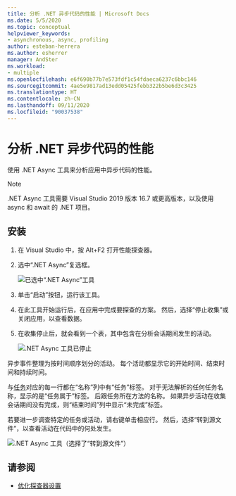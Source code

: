 ```yaml
---
title: 分析 .NET 异步代码的性能 | Microsoft Docs
ms.date: 5/5/2020
ms.topic: conceptual
helpviewer_keywords:
- asynchronous, async, profiling
author: esteban-herrera
ms.author: esherrer
manager: AndSter
ms.workload:
- multiple
ms.openlocfilehash: e6f690b77b7e573fdf1c54fdaeca6237c6bbc146
ms.sourcegitcommit: 4ae5e9817ad13edd05425febb322b5be6d3c3425
ms.translationtype: HT
ms.contentlocale: zh-CN
ms.lasthandoff: 09/11/2020
ms.locfileid: "90037538"
---
```

# <a name="analyze-performance-of-net-asynchronous-code"></a>分析 .NET 异步代码的性能

使用 .NET Async 工具来分析应用中异步代码的性能。

> [!NOTE]
> .NET Async 工具需要 Visual Studio 2019 版本 16.7 或更高版本，以及使用 async 和 await 的 .NET 项目。

## <a name="setup"></a>安装

1. 在 Visual Studio 中，按 Alt+F2 打开性能探查器。

1. 选中“.NET Async”复选框。

   ![已选中“.NET Async”工具](../profiling/media/async-tool-selected.png "已选中“.NET Async”工具")

1. 单击“启动”按钮，运行该工具。

1. 在此工具开始运行后，在应用中完成要探查的方案。 然后，选择“停止收集”或关闭应用，以查看数据。

1. 在收集停止后，就会看到一个表，其中包含在分析会话期间发生的活动。

   ![.NET Async 工具已停止](../profiling/media/async-tool-opened.png ".NET Async 工具已停止")

异步事件整理为按时间顺序划分的活动。 每个活动都显示它的开始时间、结束时间和持续时间。

与[任务](/dotnet/api/system.threading.tasks)对应的每一行都在“名称”列中有“任务”标签。 对于无法解析的任何任务名称，显示的是“任务属于”标签。 后跟任务所在方法的名称。 如果异步活动在收集会话期间没有完成，则“结束时间”列中显示“未完成”标签。

若要进一步调查特定的任务或活动，请右键单击相应行。 然后，选择“转到源文件”，以查看活动在代码中的何处发生。

![.NET Async 工具（选择了“转到源文件”）](../profiling/media/async-tool-gotosource.png ".NET Async 工具（选择了“转到源文件”）")

## <a name="see-also"></a>请参阅

- [优化探查器设置](../profiling/optimize-profiler-settings.md)